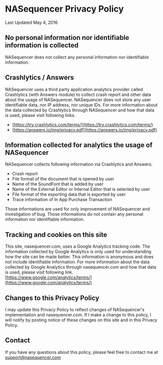 NASequencer Privacy Policy
==========================
Last Updated May 4, 2016

No personal information nor identifiable information is collected
-----------------------------------------------------------------
NASequencer does not collect any personal information nor identifiable information.

Crashlytics / Answers
---------------------
NASequencer uses a third party application analytics provider called Crashlytics (with Answers module) to collect crash report and other data about the usage of NASequencer.  NASequencer does not store any user identifiable data, nor IP address, nor unique IDs.  For more information about the data collected by Crashlytics through NASequencer and how that data is used, please visit following links.
- [https://try.crashlytics.com/terms/](https://try.crashlytics.com/terms/)
- [https://answers.io/img/privacy.pdf](https://answers.io/img/privacy.pdf)

Information collected for analytics the usage of NASequencer
------------------------------------------------------------
NASequencer collects following information via Crashlytics and Answers.

- Crash report
- File format of the document that is opened by user
- Name of the SoundFont that is added by user
- Name of the External Editor or Internal Editor that is selected by user
- File format of the exporting data that is exported by user
- Trace information of In App Purchase Transaction

Those informations are used for only improvement of NASequencer and investigation of bug.
Those informations do not contain any personal information nor identifiable information.

Tracking and cookies on this site
---------------------------------
This site, nasequencer.com, uses a Google Analytics tracking code.
The information collected by Google Analytics is only used for understanding how the site can be made better.
This information is anonymous and does not include identifiable information.
For more information about the data collected by Google Analytics through nasequencer.com and how that data is used, please visit following link.
[https://www.google.com/analytics/terms/](https://www.google.com/analytics/terms/)

Changes to this Privacy Policy
------------------------------
I may update this Privacy Policy to reflect changes of NASequencer's implementation and nasequencer.com.
If I make a change to this policy, I will notify by posting notice of these changes on this site and in this Privacy Policy.

Contact
-------
If you have any questions about this policy, please feel free to contact me at [support@nasequencer.com](mailto:support@nasequencer.com)
